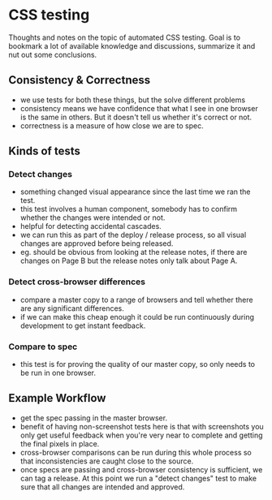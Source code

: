 CSS testing
====

Thoughts and notes on the topic of automated CSS testing.  Goal is to bookmark a lot of available knowledge and discussions, summarize it and nut out some conclusions.

Consistency & Correctness
----

- we use tests for both these things, but the solve different problems
- consistency means we have confidence that what I see in one browser is the same in others. But it doesn't tell us whether it's correct or not.
- correctness is a measure of how close we are to spec.


Kinds of tests
----

### Detect changes

- something changed visual appearance since the last time we ran the test.
- this test involves a human component, somebody has to confirm whether the changes were intended or not.
- helpful for detecting accidental cascades.
- we can run this as part of the deploy / release process, so all visual changes are approved before being released.
 - eg. should be obvious from looking at the release notes, if there are changes on Page B but the release notes only talk about Page A.

### Detect cross-browser differences

- compare a master copy to a range of browsers and tell whether there are any significant differences.
- if we can make this cheap enough it could be run continuously during development to get instant feedback.

### Compare to spec

- this test is for proving the quality of our master copy, so only needs to be run in one browser.


Example Workflow
----

- get the spec passing in the master browser.
 - benefit of having non-screenshot tests here is that with screenshots you only get useful feedback when you're very near to complete and getting the final pixels in place.
- cross-browser comparisons can be run during this whole process so that inconsistencies are caught close to the source.
- once specs are passing and cross-browser consistency is sufficient, we can tag a release. At this point we run a "detect changes" test to make sure that all changes are intended and approved.
